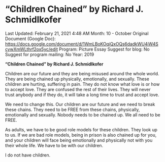# “Children Chained” by Richard J. Schmidlkofer

Last Updated: February 21, 2021 4:48 AM
Month: 10 - October
Original Document (Google Doc): https://docs.google.com/document/d/1WmLBoKOqiQxOQs6dadkWU4iW4ScywXmWLthrf2ox5yc/edit
Program: Picture Essay
Suggest for blog: No
Suggest for program mailing: No
Year: 2019

**“Children Chained” by Richard J. Schmidlkofer**

Children are our future and they are being misused around the whole world. They are being chained up physically, emotionally, and sexually. These children are hurting, suffering in pain. They do not know what love is or how to accept love. They are confused the rest of their lives. They will never trust anybody and if they do, it will take a long time to trust and accept love.

We need to change this. Our children are our future and we need to break these chains. They need to be FREE from these chains, physically, emotionally and sexually. Nobody needs to be chained up. We all need to be FREE.

As adults, we have to be good role models for these children. They look up to us. If we are bad role models, being in prison is also chained up for you, and your children will face being emotionally and physically not with you their whole life. We have to be with our children.

I do not have children.